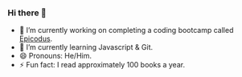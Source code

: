 ### Hi there 👋

- 🔭 I’m currently working on completing a coding bootcamp called [Epicodus](https://www.epicodus.com/).
- 🌱 I’m currently learning Javascript & Git.
- 😄 Pronouns: He/Him.
- ⚡ Fun fact: I read approximately 100 books a year.
